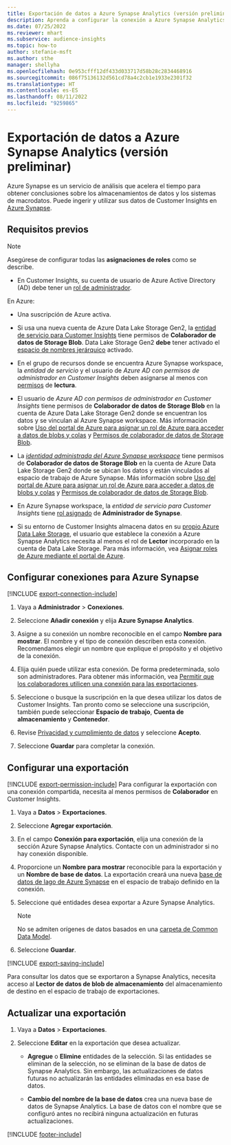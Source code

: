 ```yaml
---
title: Exportación de datos a Azure Synapse Analytics (versión preliminar)
description: Aprenda a configurar la conexión a Azure Synapse Analytics.
ms.date: 07/25/2022
ms.reviewer: mhart
ms.subservice: audience-insights
ms.topic: how-to
author: stefanie-msft
ms.author: sthe
manager: shellyha
ms.openlocfilehash: 0e953cfff12df433d033717d58b28c2834468916
ms.sourcegitcommit: 086f75136132d561cd78a4c2cb1e1933e2301f32
ms.translationtype: HT
ms.contentlocale: es-ES
ms.lasthandoff: 08/11/2022
ms.locfileid: "9259865"
---
```

# <a name="export-data-to-azure-synapse-analytics-preview"></a>Exportación de datos a Azure Synapse Analytics (versión preliminar)

Azure Synapse es un servicio de análisis que acelera el tiempo para obtener conclusiones sobre los almacenamientos de datos y los sistemas de macrodatos. Puede ingerir y utilizar sus datos de Customer Insights en [Azure Synapse](/azure/synapse-analytics/overview-what-is).

## <a name="prerequisites"></a>Requisitos previos

> [!NOTE]
> Asegúrese de configurar todas las **asignaciones de roles** como se describe.

- En Customer Insights, su cuenta de usuario de Azure Active Directory (AD) debe tener un [rol de administrador](permissions.md#add-users).

En Azure:

- Una suscripción de Azure activa.

- Si usa una nueva cuenta de Azure Data Lake Storage Gen2, la [entidad de servicio para Customer Insights](connect-service-principal.md) tiene permisos de **Colaborador de datos de Storage Blob**. Data Lake Storage Gen2 **debe** tener activado el [espacio de nombres jerárquico](/azure/storage/blobs/data-lake-storage-namespace) activado.

- En el grupo de recursos donde se encuentra Azure Synapse workspace, la *entidad de servicio* y el usuario de *Azure AD con permisos de administrador en Customer Insights* deben asignarse al menos con [permisos](/azure/role-based-access-control/role-assignments-portal) de **lectura**.

- El usuario de *Azure AD con permisos de administrador en Customer Insights* tiene permisos de **Colaborador de datos de Storage Blob** en la cuenta de Azure Data Lake Storage Gen2 donde se encuentran los datos y se vinculan al Azure Synapse workspace. Más información sobre [Uso del portal de Azure para asignar un rol de Azure para acceder a datos de blobs y colas](/azure/storage/common/storage-auth-aad-rbac-portal) y [Permisos de colaborador de datos de Storage Blob](/azure/role-based-access-control/built-in-roles#storage-blob-data-contributor).

- La *[identidad administrada del Azure Synapse workspace](/azure/synapse-analytics/security/synapse-workspace-managed-identity)* tiene permisos de **Colaborador de datos de Storage Blob** en la cuenta de Azure Data Lake Storage Gen2 donde se ubican los datos y están vinculados al espacio de trabajo de Azure Synapse. Más información sobre [Uso del portal de Azure para asignar un rol de Azure para acceder a datos de blobs y colas](/azure/storage/common/storage-auth-aad-rbac-portal) y [Permisos de colaborador de datos de Storage Blob](/azure/role-based-access-control/built-in-roles#storage-blob-data-contributor).

- En Azure Synapse workspace, la *entidad de servicio para Customer Insights* tiene [rol asignado](/azure/synapse-analytics/security/how-to-set-up-access-control) de **Administrador de Synapse**.

- Si su entorno de Customer Insights almacena datos en su [propio Azure Data Lake Storage](own-data-lake-storage.md), el usuario que establece la conexión a Azure Synapse Analytics necesita al menos el rol de **Lector** incorporado en la cuenta de Data Lake Storage. Para más información, vea [Asignar roles de Azure mediante el portal de Azure](/azure/role-based-access-control/role-assignments-portal).

## <a name="set-up-connection-to-azure-synapse"></a>Configurar conexiones para Azure Synapse

[!INCLUDE [export-connection-include](includes/export-connection-admn.md)]

1. Vaya a **Administrador** > **Conexiones**.

1. Seleccione **Añadir conexión** y elija **Azure Synapse Analytics**.

1. Asigne a su conexión un nombre reconocible en el campo **Nombre para mostrar**. El nombre y el tipo de conexión describen esta conexión. Recomendamos elegir un nombre que explique el propósito y el objetivo de la conexión.

1. Elija quién puede utilizar esta conexión. De forma predeterminada, solo son administradores. Para obtener más información, vea [Permitir que los colaboradores utilicen una conexión para las exportaciones](connections.md#allow-contributors-to-use-a-connection-for-exports).

1. Seleccione o busque la suscripción en la que desea utilizar los datos de Customer Insights. Tan pronto como se seleccione una suscripción, también puede seleccionar **Espacio de trabajo**, **Cuenta de almacenamiento** y **Contenedor**.

1. Revise [Privacidad y cumplimiento de datos](connections.md#data-privacy-and-compliance) y seleccione **Acepto**.

1. Seleccione **Guardar** para completar la conexión.

## <a name="configure-an-export"></a>Configurar una exportación

[!INCLUDE [export-permission-include](includes/export-permission.md)] Para configurar la exportación con una conexión compartida, necesita al menos permisos de **Colaborador** en Customer Insights.

1. Vaya a **Datos** > **Exportaciones**.

1. Seleccione **Agregar exportación**.

1. En el campo **Conexión para exportación**, elija una conexión de la sección Azure Synapse Analytics. Contacte con un administrador si no hay conexión disponible.

1. Proporcione un **Nombre para mostrar** reconocible para la exportación y un **Nombre de base de datos**. La exportación creará una nueva [base de datos de lago de Azure Synapse](/azure/synapse-analytics/database-designer/concepts-lake-database) en el espacio de trabajo definido en la conexión.

1. Seleccione qué entidades desea exportar a Azure Synapse Analytics.
   > [!NOTE]
   > No se admiten orígenes de datos basados en una [carpeta de Common Data Model](connect-common-data-model.md).

1. Seleccione **Guardar**.

[!INCLUDE [export-saving-include](includes/export-saving.md)]

Para consultar los datos que se exportaron a Synapse Analytics, necesita acceso al **Lector de datos de blob de almacenamiento** del almacenamiento de destino en el espacio de trabajo de exportaciones.

## <a name="update-an-export"></a>Actualizar una exportación

1. Vaya a **Datos** > **Exportaciones**.

1. Seleccione **Editar** en la exportación que desea actualizar.

   - **Agregue** o **Elimine** entidades de la selección. Si las entidades se eliminan de la selección, no se eliminan de la base de datos de Synapse Analytics. Sin embargo, las actualizaciones de datos futuras no actualizarán las entidades eliminadas en esa base de datos.

   - **Cambio del nombre de la base de datos** crea una nueva base de datos de Synapse Analytics. La base de datos con el nombre que se configuró antes no recibirá ninguna actualización en futuras actualizaciones.

[!INCLUDE [footer-include](includes/footer-banner.md)]
